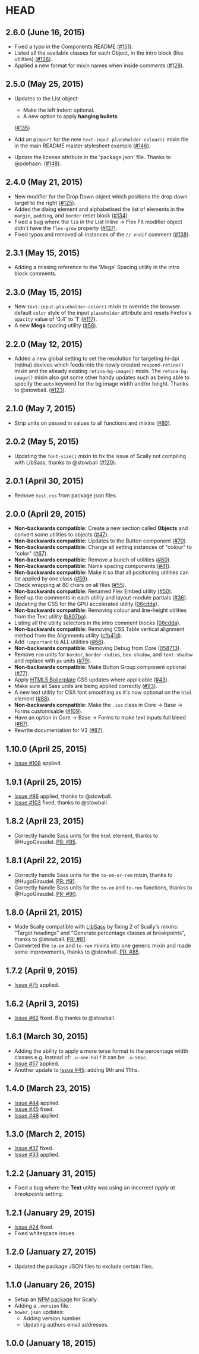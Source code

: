 # HEAD

## 2.6.0 (June 16, 2015)

- Fixed a typo in the Components README
  ([#151](https://github.com/chris-pearce/scally/issues/151)).
- Listed all the available classes for each Object, in the intro block (like
  utilities)
  ([#136](https://github.com/chris-pearce/scally/issues/136)).
- Applied a new format for mixin names when inside comments
  ([#128](https://github.com/chris-pearce/scally/issues/128)).

## 2.5.0 (May 25, 2015)

- Updates to the List object:
  - Make the left indent optional.
  - A new option to apply **hanging bullets**.

  ([#135](https://github.com/chris-pearce/scally/issues/135))
- Add an `@import` for the new `text-input-placeholder-colour()` mixin file in
  the main README master stylesheet example
  ([#146](https://github.com/chris-pearce/scally/pull/146)).
- Update the license attribute in the 'package.json' file. Thanks to @pdehaan.
  ([#148](https://github.com/chris-pearce/scally/pull/148)).

## 2.4.0 (May 21, 2015)

- New modifier for the Drop Down object which positions the drop down target
  to the right
  ([#125](https://github.com/chris-pearce/scally/issues/125)).
- Added the dialog element and alphabetised the list of elements
  in the `margin`, `padding`, and `border` reset block
  ([#134](https://github.com/chris-pearce/scally/issues/134)).
- Fixed a bug where the `li`s in the List Inline -> Flex Fit modifier object
  didn't have the `flex-grow` property
  ([#137](https://github.com/chris-pearce/scally/issues/137)).
- Fixed typos and removed all instances of the `// endif` comment
  ([#138](https://github.com/chris-pearce/scally/issues/138)).

## 2.3.1 (May 15, 2015)

- Adding a missing reference to the 'Mega' Spacing utility in the intro block
  comments.

## 2.3.0 (May 15, 2015)

- New `text-input-placeholder-color()` mixin to override the browser default
  `color` style of the input `placeholder` attribute and resets Firefox's
  `opacity` value of '0.4' to '1'
  ([#117](https://github.com/chris-pearce/scally/issues/117)).
- A new **Mega** spacing utility
  ([#58](https://github.com/chris-pearce/scally/issues/58)).

## 2.2.0 (May 12, 2015)

- Added a new global setting to set the resolution for targeting hi-dpi
  (retina) devices which feeds into the newly created `respond-retina()` mixin
  and the already existing `retina-bg-image()` mixin. The `retina-bg-image()`
  mixin also got some other handy updates such as being able to specify the
  `auto` keyword for the bg image width and/or height. Thanks to @stowball.
  ([#123](https://github.com/chris-pearce/scally/issues/123)).

## 2.1.0 (May 7, 2015)

- Strip units on passed in values to all functions and mixins
  ([#80](https://github.com/chris-pearce/scally/issues/80)).

## 2.0.2 (May 5, 2015)

- Updating the `font-size()` mixin to fix the issue of Scally not compiling
  with LibSass, thanks to @stowball
  ([#120](https://github.com/chris-pearce/scally/issues/120)).

## 2.0.1 (April 30, 2015)

- Remove `test.css` from package json files.

## 2.0.0 (April 29, 2015)

- **Non-backwards compatible:**
  Create a new section called **Objects** and convert some utilities to objects
  ([#47](https://github.com/chris-pearce/scally/issues/47)).
- **Non-backwards compatible:**
  Updates to the Button component
  ([#70](https://github.com/chris-pearce/scally/issues/70)).
- **Non-backwards compatible:**
  Change all setting instances of "colour" to "color"
  ([#67](https://github.com/chris-pearce/scally/issues/67)).
- **Non-backwards compatible:**
  Remove a bunch of utilities
  ([#60](https://github.com/chris-pearce/scally/issues/60)).
- **Non-backwards compatible:**
  Name spacing components
  ([#41](https://github.com/chris-pearce/scally/issues/41)).
- **Non-backwards compatible:**
  Make it so that all positioning utilities can be applied by one class
  ([#59](https://github.com/chris-pearce/scally/issues/59)).
- Check wrapping at 80 chars on all files
  ([#55](https://github.com/chris-pearce/scally/issues/55)).
- **Non-backwards compatible:**
  Renamed Flex Embed utility
  ([#50](https://github.com/chris-pearce/scally/issues/50)).
- Beef up the comments in each utility and layout-module partials
  ([#36](https://github.com/chris-pearce/scally/issues/36)).
- Updating the CSS for the GPU accelerated utility
  ([06cdda](https://github.com/chris-pearce/scally/commit/06cdda525958fa5d4c296f8f6655e5aae6526596)).
- **Non-backwards compatible:**
  Removing colour and line-height utilities from the Text utility
  ([b807ba](https://github.com/chris-pearce/scally/commit/b807ba55189391d9522cc712b63d0993875c4cd1)).
- Listing all the utility selectors in the intro comment blocks
  ([06cdda](https://github.com/chris-pearce/scally/commit/06cdda525958fa5d4c296f8f6655e5aae6526596)).
- **Non-backwards compatible:**
  Removing CSS Table vertical alignment method from the Alignments utility
  ([cfb41d](https://github.com/chris-pearce/scally/commit/cfb41db0cf982b28fad568e0f84eae79a4da1d15)).
- Add `!important` to ALL utilities
  ([#66](https://github.com/chris-pearce/scally/issues/66)).
- **Non-backwards compatible:**
  Removing Debug from Core
  ([058713](https://github.com/chris-pearce/scally/commit/058713cd9fa5e7909ce62e9db06059a47731335e)).
- Remove `rem` units for `border`, `border-radius`, `box-shadow`, and
  `text-shadow` and replace with `px` units
  ([#79](https://github.com/chris-pearce/scally/issues/79)).
- **Non-backwards compatible:**
  Make Button Group component optional
  ([#77](https://github.com/chris-pearce/scally/issues/77)).
- Apply [HTML5 Boilerplate](https://github.com/h5bp/html5-boilerplate) CSS
  updates where applicable
  ([#43](https://github.com/chris-pearce/scally/issues/43)).
- Make sure all Sass units are being applied correctly
  ([#93](https://github.com/chris-pearce/scally/issues/93)).
- A new text utility for OSX font smoothing as it's now optional on the `html`
  element
  ([#88](https://github.com/chris-pearce/scally/issues/88)).
- **Non-backwards compatible:**
  Make the `.ios` class in Core -> Base -> Forms customisable
  ([#109](https://github.com/chris-pearce/scally/issues/109)).
- Have an option in Core -> Base -> Forms to make text inputs full bleed
  ([#87](https://github.com/chris-pearce/scally/issues/87)).
- Rewrite documentation for V2
  ([#87](https://github.com/chris-pearce/scally/issues/65)).

## 1.10.0 (April 25, 2015)

- [Issue #108](https://github.com/chris-pearce/scally/issues/108) applied.

## 1.9.1 (April 25, 2015)

- [Issue #96](https://github.com/chris-pearce/scally/issues/96) applied, thanks
  to @stowball.
- [Issue #103](https://github.com/chris-pearce/scally/issues/103) fixed, thanks
  to @stowball.

## 1.8.2 (April 23, 2015)

- Correctly handle Sass units for the `html` element, thanks to
  @HugoGiraudel. [PR: #95](https://github.com/chris-pearce/scally/pull/95).

## 1.8.1 (April 22, 2015)

- Correctly handle Sass units for the `to-em-or-rem` mixin, thanks to
  @HugoGiraudel. [PR: #91](https://github.com/chris-pearce/scally/pull/91).
- Correctly handle Sass units for the `to-em` and  `to-rem` functions, thanks
  to @HugoGiraudel. [PR: #90](https://github.com/chris-pearce/scally/pull/90).

## 1.8.0 (April 21, 2015)

- Made Scally compatible with [LibSass](http://libsass.org/) by fixing 2 of
  Scally's mixins: "Target headings" and "Generate percentage classes at
  breakpoints", thanks to @stowball.
  [PR: #81](https://github.com/chris-pearce/scally/pull/81).
- Converted the `to-em` and `to-rem` mixins into one generic mixin and made
  some improvements, thanks to @stowball.
  [PR: #85](https://github.com/chris-pearce/scally/pull/85).

## 1.7.2 (April 9, 2015)

- [Issue #75](https://github.com/chris-pearce/scally/issues/75) applied.

## 1.6.2 (April 3, 2015)

- [Issue #62](https://github.com/chris-pearce/scally/issues/62) fixed. Big
  thanks to @stowball.

## 1.6.1 (March 30, 2015)

- Adding the ability to apply a more terse format to the percentage width
  classes e.g. instead of: `.u-one-half` it can be: `.u-50pc`.
- [Issue #57](https://github.com/chris-pearce/scally/issues/57) applied.
- Another update to
  [Issue #45](https://github.com/chris-pearce/scally/issues/45): adding 9th and
  11ths.

## 1.4.0 (March 23, 2015)

- [Issue #44](https://github.com/chris-pearce/scally/issues/44) applied.
- [Issue #45](https://github.com/chris-pearce/scally/issues/45) fixed.
- [Issue #48](https://github.com/chris-pearce/scally/issues/48) applied.

## 1.3.0 (March 2, 2015)

- [Issue #37](https://github.com/chris-pearce/scally/issues/37) fixed.
- [Issue #33](https://github.com/chris-pearce/scally/issues/33) applied.

## 1.2.2 (January 31, 2015)

- Fixed a bug where the **Text** utility was using an incorrect *apply at
  breakpoints* setting.

## 1.2.1 (January 29, 2015)

- [Issue #24](https://github.com/chris-pearce/scally/issues/24) fixed.
- Fixed whitespace issues.

## 1.2.0 (January 27, 2015)

- Updated the package JSON files to exclude certain files.

## 1.1.0 (January 26, 2015)

- Setup an [NPM package](https://www.npmjs.com/package/scally) for Scally.
- Adding a `.version` file.
- `bower.json` updates:
  - Adding version number.
  - Updating authors email addresses.

## 1.0.0 (January 18, 2015)